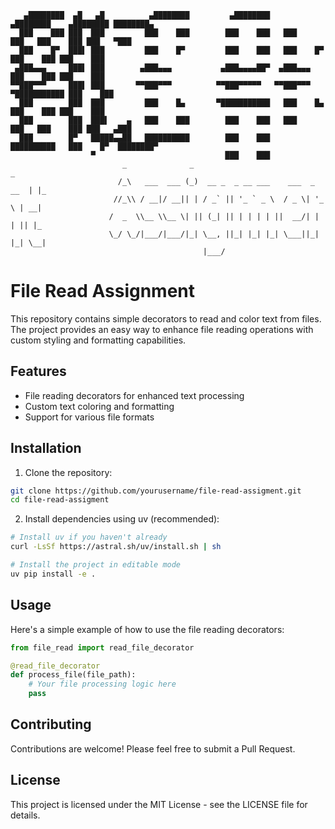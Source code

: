 ``` ASCII
   ▄████████  ▄█   ▄█          ▄████████         ▄████████    ▄████████    ▄████████ ████████▄  
  ███    ███ ███  ███         ███    ███        ███    ███   ███    ███   ███    ███ ███   ▀███ 
  ███    █▀  ███▌ ███         ███    █▀         ███    ███   ███    █▀    ███    ███ ███    ███ 
 ▄███▄▄▄     ███▌ ███        ▄███▄▄▄           ▄███▄▄▄▄██▀  ▄███▄▄▄       ███    ███ ███    ███ 
▀▀███▀▀▀     ███▌ ███       ▀▀███▀▀▀          ▀▀███▀▀▀▀▀   ▀▀███▀▀▀     ▀███████████ ███    ███ 
  ███        ███  ███         ███    █▄       ▀███████████   ███    █▄    ███    ███ ███    ███ 
  ███        ███  ███▌    ▄   ███    ███        ███    ███   ███    ███   ███    ███ ███   ▄███ 
  ███        █▀   █████▄▄██   ██████████        ███    ███   ██████████   ███    █▀  ████████▀  
                  ▀                             ███    ███                                      
                         _              _                                 _   
                        /_\   ___  ___ (_)  __ _  _ __ ___    ___  _ __  | |_ 
                       //_\\ / __|/ __|| | / _` || '_ ` _ \  / _ \| '_ \ | __|
                      /  _  \\__ \\__ \| || (_| || | | | | ||  __/| | | || |_ 
                      \_/ \_/|___/|___/|_| \__, ||_| |_| |_| \___||_| |_| \__|
                                           |___/                              
```
# File Read Assignment

This repository contains simple decorators to read and color text from files. The project provides an easy way to enhance file reading operations with custom styling and formatting capabilities.

## Features

- File reading decorators for enhanced text processing
- Custom text coloring and formatting
- Support for various file formats

## Installation

1. Clone the repository:
```bash
git clone https://github.com/yourusername/file-read-assigment.git
cd file-read-assigment
```

2. Install dependencies using uv (recommended):
```bash
# Install uv if you haven't already
curl -LsSf https://astral.sh/uv/install.sh | sh

# Install the project in editable mode
uv pip install -e .
```

## Usage

Here's a simple example of how to use the file reading decorators:

```python
from file_read import read_file_decorator

@read_file_decorator
def process_file(file_path):
    # Your file processing logic here
    pass
```

## Contributing

Contributions are welcome! Please feel free to submit a Pull Request.

## License

This project is licensed under the MIT License - see the LICENSE file for details.

